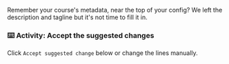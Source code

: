 Remember your course's metadata, near the top of your config? We left the description and tagline but it's not time to fill it in.

### :keyboard: Activity: Accept the suggested changes

Click `Accept suggested change` below or change the lines manually.
